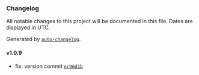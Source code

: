 ### Changelog

All notable changes to this project will be documented in this file. Dates are displayed in UTC.

Generated by [`auto-changelog`](https://github.com/CookPete/auto-changelog).

#### v1.0.9

- fix: version commit [`ec96d1b`](https://github.com/nahuelon/github-actions-sandbox/commit/ec96d1ba5c4bcb00c1b10271480a93f987e7054c)
